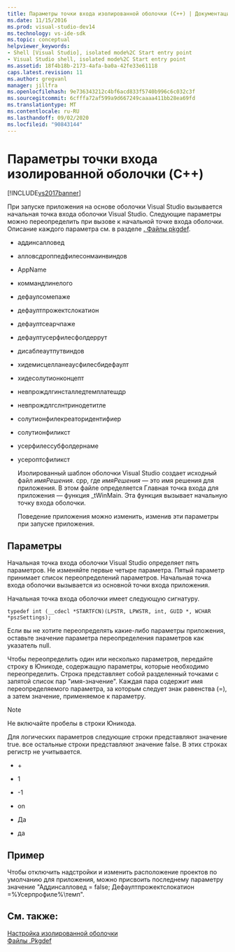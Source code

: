 ```yaml
---
title: Параметры точки входа изолированной оболочки (C++) | Документация Майкрософт
ms.date: 11/15/2016
ms.prod: visual-studio-dev14
ms.technology: vs-ide-sdk
ms.topic: conceptual
helpviewer_keywords:
- Shell [Visual Studio], isolated mode%2C Start entry point
- Visual Studio shell, isolated mode%2C Start entry point
ms.assetid: 18f4b18b-2173-4afa-ba0a-42fe33e61118
caps.latest.revision: 11
ms.author: gregvanl
manager: jillfra
ms.openlocfilehash: 9e736343212c4bf6acd833f5740b996c6c032c3f
ms.sourcegitcommit: 6cfffa72af599a9d667249caaaa411bb28ea69fd
ms.translationtype: MT
ms.contentlocale: ru-RU
ms.lasthandoff: 09/02/2020
ms.locfileid: "90843144"
---
```

# <a name="isolated-shell-entry-point-parameters-c"></a>Параметры точки входа изолированной оболочки (C++)
[!INCLUDE[vs2017banner](../includes/vs2017banner.md)]

При запуске приложения на основе оболочки Visual Studio вызывается начальная точка входа оболочки Visual Studio. Следующие параметры можно переопределить при вызове к начальной точке входа оболочки. Описание каждого параметра см. в разделе [. Файлы pkgdef](../extensibility/modifying-the-isolated-shell-by-using-the-dot-pkgdef-file.md).  
  
- аддинсалловед  
  
- алловсдроппедфилесонмаинвиндов  
  
- AppName  
  
- коммандлинелого  
  
- дефаулсомепаже  
  
- дефаултпрожектслокатион  
  
- дефаултсеарчпаже  
  
- дефаултусерфилесфолдеррут  
  
- дисаблеаутпутвиндов  
  
- хидемисцелланеаусфилесбидефаулт  
  
- хидесолутионконцепт  
  
- невпрождлгинсталледтемплатешдр  
  
- невпрождлгслнтринодетитле  
  
- солутионфилекреаторидентифиер  
  
- солутионфиликст  
  
- усерфилессубфолдернаме  
  
- усероптсфиликст  
  
  Изолированный шаблон оболочки Visual Studio создает исходный файл *имяРешения*. cpp, где *имяРешения* — это имя решения для приложения. В этом файле определяется Главная точка входа для приложения — функция _tWinMain. Эта функция вызывает начальную точку входа оболочки.  
  
  Поведение приложения можно изменить, изменив эти параметры при запуске приложения.  
  
## <a name="parameters"></a>Параметры  
 Начальная точка входа оболочки Visual Studio определяет пять параметров. Не изменяйте первые четыре параметра. Пятый параметр принимает список переопределений параметров. Начальная точка входа оболочки вызывается из основной точки входа приложения.  
  
 Начальная точка входа оболочки имеет следующую сигнатуру.  
  
```  
typedef int (__cdecl *STARTFCN)(LPSTR, LPWSTR, int, GUID *, WCHAR *pszSettings);  
```  
  
 Если вы не хотите переопределять какие-либо параметры приложения, оставьте значение параметра переопределения параметров как указатель null.  
  
 Чтобы переопределить один или несколько параметров, передайте строку в Юникоде, содержащую параметры, которые необходимо переопределить. Строка представляет собой разделенный точками с запятой список пар "имя-значение". Каждая пара содержит имя переопределяемого параметра, за которым следует знак равенства (=), а затем значение, применяемое к параметру.  
  
> [!NOTE]
> Не включайте пробелы в строки Юникода.  
  
 Для логических параметров следующие строки представляют значение true. все остальные строки представляют значение false. В этих строках регистр не учитывается.  
  
- \+  
  
- 1  
  
- -1  
  
- on  
  
- Да  
  
- да  
  
## <a name="example"></a>Пример  
 Чтобы отключить надстройки и изменить расположение проектов по умолчанию для приложения, можно присвоить последнему параметру значение "Аддинсалловед = false; Дефаултпрожектслокатион =%Усерпрофиле%\темп".  
  
## <a name="see-also"></a>См. также:  
 [Настройка изолированной оболочки](../extensibility/customizing-the-isolated-shell.md)   
 [Файлы .Pkgdef](../extensibility/modifying-the-isolated-shell-by-using-the-dot-pkgdef-file.md)
